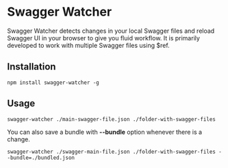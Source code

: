 # Swagger Watcher

Swagger Watcher detects changes in your local Swagger files and reload Swagger UI in your browser to give you fluid workflow. It is primarily developed to work with multiple Swagger files using $ref.

## Installation

```
npm install swagger-watcher -g
```

## Usage

```
swagger-watcher ./main-swagger-file.json ./folder-with-swagger-files
```

You can also save a bundle with **--bundle** option whenever there is a change.

```
swagger-watcher ./swagger-main-file.json ./folder-with-swagger-files --bundle=./bundled.json
``` 